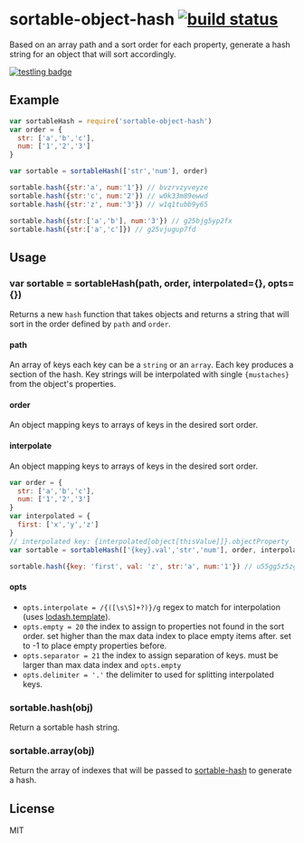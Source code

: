 # sortable-object-hash [![build status](https://secure.travis-ci.org/nrw/sortable-object-hash.png)](http://travis-ci.org/nrw/sortable-object-hash)

Based on an array path and a sort order for each property, generate a hash
string for an object that will sort accordingly.

[![testling badge](https://ci.testling.com/nrw/sortable-object-hash.png)](https://ci.testling.com/nrw/sortable-object-hash)

## Example

``` js
var sortableHash = require('sortable-object-hash')
var order = {
  str: ['a','b','c'],
  num: ['1','2','3']
}

var sortable = sortableHash(['str','num'], order)

sortable.hash({str:'a', num:'1'}) // bvzrvzyveyze
sortable.hash({str:'c', num:'2'}) // w0k33m89ewwd
sortable.hash({str:'z', num:'3'}) // w1q1tubb9y65

sortable.hash({str:['a','b'], num:'3'}) // g25bjg5yp2fx
sortable.hash({str:['a','c']}) // g25vjugup7fd
```

## Usage

### var sortable = sortableHash(path, order, interpolated={}, opts={})

Returns a new `hash` function that takes objects and returns a string that will
sort in the order defined by `path` and `order`.

#### path

An array of keys each key can be a `string` or an `array`. Each key produces a
section of the hash. Key strings will be interpolated with single `{mustaches}`
from the object's properties.

#### order

An object mapping keys to arrays of keys in the desired sort order.

#### interpolate

An object mapping keys to arrays of keys in the desired sort order.

``` js
var order = {
  str: ['a','b','c'],
  num: ['1','2','3']
}
var interpolated = {
  first: ['x','y','z']
}
// interpolated key: {interpolated[object[thisValue]]}.objectProperty
var sortable = sortableHash(['{key}.val','str','num'], order, interpolated)

sortable.hash({key: 'first', val: 'z', str:'a', num:'1'}) // u55gg5z5zgg5
```

#### opts

- `opts.interpolate = /{([\s\S]+?)}/g` regex to match for interpolation (uses
  [lodash.template](https://www.npmjs.org/package/lodash.template)).
- `opts.empty = 20` the index to assign to properties not found in the sort
  order. set higher than the max data index to place empty items after. set to
  -1 to place empty properties before.
- `opts.separator = 21` the index to assign separation of keys. must be larger
  than max data index and `opts.empty`
- `opts.delimiter = '.'` the delimiter to used for splitting interpolated keys.

### sortable.hash(obj)

Return a sortable hash string.

### sortable.array(obj)

Return the array of indexes that will be passed to
[sortable-hash](https://www.npmjs.org/package/sortable-hash) to generate a hash.

## License

MIT
